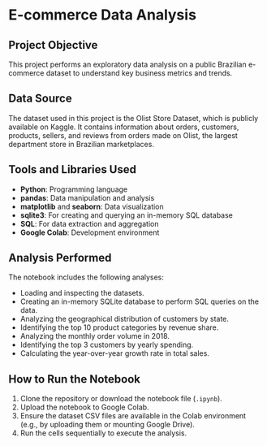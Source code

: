 # E-commerce Data Analysis

## Project Objective
This project performs an exploratory data analysis on a public Brazilian e-commerce dataset to understand key business metrics and trends.

## Data Source
The dataset used in this project is the Olist Store Dataset, which is publicly available on Kaggle. It contains information about orders, customers, products, sellers, and reviews from orders made on Olist, the largest department store in Brazilian marketplaces.

## Tools and Libraries Used
*   **Python**: Programming language
*   **pandas**: Data manipulation and analysis
*   **matplotlib** and **seaborn**: Data visualization
*   **sqlite3**: For creating and querying an in-memory SQL database
*   **SQL**: For data extraction and aggregation
*   **Google Colab**: Development environment

## Analysis Performed
The notebook includes the following analyses:
*   Loading and inspecting the datasets.
*   Creating an in-memory SQLite database to perform SQL queries on the data.
*   Analyzing the geographical distribution of customers by state.
*   Identifying the top 10 product categories by revenue share.
*   Analyzing the monthly order volume in 2018.
*   Identifying the top 3 customers by yearly spending.
*   Calculating the year-over-year growth rate in total sales.

## How to Run the Notebook
1.  Clone the repository or download the notebook file (`.ipynb`).
2.  Upload the notebook to Google Colab.
3.  Ensure the dataset CSV files are available in the Colab environment (e.g., by uploading them or mounting Google Drive).
4.  Run the cells sequentially to execute the analysis.
